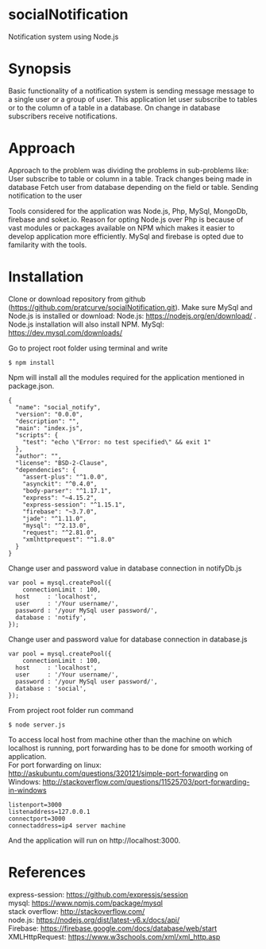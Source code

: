 # socialNotification
Notification system using Node.js

# Synopsis
Basic functionality of a notification system is sending message message to a single user or a group of user. This application
let user subscribe to tables or to the column of a table in a database. On change in database subscribers receive notifications.

# Approach
Approach to the problem was dividing the problems in sub-problems like:
User subscribe to table or column in a table.
Track changes being made in database
Fetch user from database depending on the field or table.
Sending notification to the user

Tools considered for the application was Node.js, Php, MySql, MongoDb, firebase and soket.io. Reason for opting Node.js over Php
is because of vast modules or packages available on NPM which makes it easier to develop application more efficiently. MySql and 
firebase is opted due to familarity with the tools.

# Installation
Clone or download repository from github (https://github.com/pratcurve/socialNotification.git). Make sure MySql and Node.js is
installed or download:
Node.js: https://nodejs.org/en/download/ . Node.js installation will also install NPM.
MySql: https://dev.mysql.com/downloads/

Go to project root folder using terminal and write
```
$ npm install
```
Npm will install all the modules required for the application mentioned in package.json.

```
{
  "name": "social_notify",
  "version": "0.0.0",
  "description": "",
  "main": "index.js",
  "scripts": {
    "test": "echo \"Error: no test specified\" && exit 1"
  },
  "author": "",
  "license": "BSD-2-Clause",
  "dependencies": {
    "assert-plus": "^1.0.0",
    "asynckit": "^0.4.0",
    "body-parser": "^1.17.1",
    "express": "~4.15.2",
    "express-session": "^1.15.1",
    "firebase": "~3.7.0",
    "jade": "^1.11.0",
    "mysql": "^2.13.0",
    "request": "^2.81.0",
    "xmlhttprequest": "^1.8.0"
  }
}
```
Change user and password value in database connection in notifyDb.js
```
var pool = mysql.createPool({
	connectionLimit : 100,
  host     : 'localhost',
  user     : '/Your username/',
  password : '/your MySql user password/',
  database : 'notify',
});
```
Change user and password value for database connection in database.js
```
var pool = mysql.createPool({
	connectionLimit : 100,
  host     : 'localhost',
  user     : '/Your username/',
  password : '/your MySql user password/',
  database : 'social',
});
```
From project root folder run command
```
$ node server.js
```
To access local host from machine other than the machine on which localhost is running, port forwarding has to be done for smooth working of application.<br>
For port forwarding on linux: http://askubuntu.com/questions/320121/simple-port-forwarding
on Windows: http://stackoverflow.com/questions/11525703/port-forwarding-in-windows
```
listenport=3000
listenaddress=127.0.0.1
connectport=3000
connectaddress=ip4 server machine
```

And the application will run on http://localhost:3000. <br>
# References
express-session: https://github.com/expressjs/session<br>
mysql: https://www.npmjs.com/package/mysql<br>
stack overflow: http://stackoverflow.com/<br>
node.js: https://nodejs.org/dist/latest-v6.x/docs/api/<br>
Firebase: https://firebase.google.com/docs/database/web/start<br>
XMLHttpRequest: https://www.w3schools.com/xml/xml_http.asp<br>

